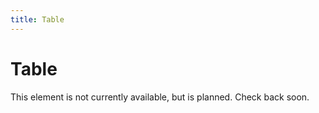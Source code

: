```yaml
---
title: Table
---
```


# Table

This element is not currently available, but is planned. Check back soon. 